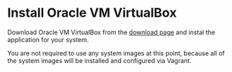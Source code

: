 # Install Oracle VM VirtualBox

Download Oracle VM VirtualBox from the
[download page](https://www.virtualbox.org/wiki/Downloads) and instal the
application for your system.

You are not required to use any system images at this point, because all of the
system images will be installed and configured via Vagrant.
